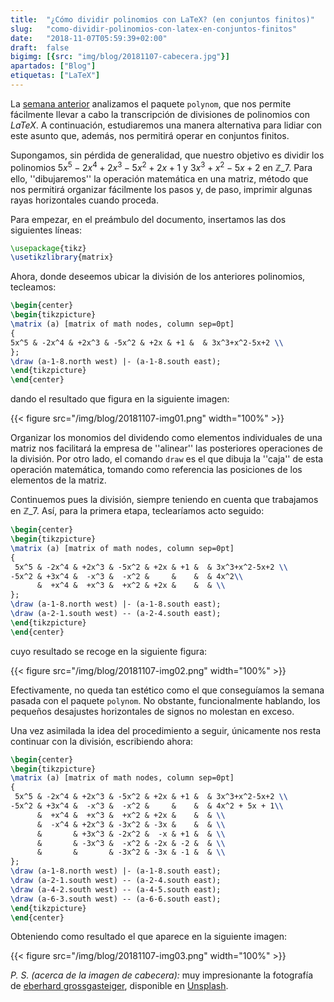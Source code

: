 ```yaml
---
title:  "¿Cómo dividir polinomios con LaTeX? (en conjuntos finitos)"
slug:   "como-dividir-polinomios-con-latex-en-conjuntos-finitos"
date:   "2018-11-07T05:59:39+02:00"
draft:  false
bigimg: [{src: "img/blog/20181107-cabecera.jpg"}]
apartados: ["Blog"]
etiquetas: ["LaTeX"]
---
```


La [semana anterior](/2018/10/31/como-dividir-polinomios-con-latex/) analizamos el paquete `polynom`, que nos permite fácilmente llevar a cabo la transcripción de divisiones de polinomios con *LaTeX*. A continuación, estudiaremos una manera alternativa para lidiar con este asunto que, además, nos permitirá operar en conjuntos finitos.

<!--more-->

Supongamos, sin pérdida de generalidad, que nuestro objetivo es dividir los polinomios $5x^5-2x^4+2x^3-5x^2+2x+1$ y $3x^3+x^2-5x+2$ en $\mathbb{Z}\_7$. Para ello, ''dibujaremos'' la operación matemática en una matriz, método que nos permitirá organizar fácilmente los pasos y, de paso, imprimir algunas rayas horizontales cuando proceda.

Para empezar, en el preámbulo del documento, insertamos las dos siguientes líneas:

```tex
\usepackage{tikz}
\usetikzlibrary{matrix}
```

Ahora, donde deseemos ubicar la división de los anteriores polinomios, tecleamos:

```tex
\begin{center}
\begin{tikzpicture}
\matrix (a) [matrix of math nodes, column sep=0pt]
{
5x^5 & -2x^4 & +2x^3 & -5x^2 & +2x & +1 &  & 3x^3+x^2-5x+2 \\
};
\draw (a-1-8.north west) |- (a-1-8.south east);
\end{tikzpicture}
\end{center}
```

dando el resultado que figura en la siguiente imagen:

{{< figure src="/img/blog/20181107-img01.png" width="100%" >}}

Organizar los monomios del dividendo como elementos individuales de una matriz nos facilitará la empresa de ''alinear'' las posteriores operaciones de la división. Por otro lado, el comando `draw` es el que dibuja la ''caja'' de esta operación matemática, tomando como referencia las posiciones de los elementos de la matriz.

Continuemos pues la división, siempre teniendo en cuenta que trabajamos en $\mathbb{Z}\_7$. Así, para la primera etapa, teclearíamos acto seguido:

```tex
\begin{center}
\begin{tikzpicture}
\matrix (a) [matrix of math nodes, column sep=0pt]
{
 5x^5 & -2x^4 & +2x^3 & -5x^2 & +2x & +1 &  & 3x^3+x^2-5x+2 \\
-5x^2 & +3x^4 &  -x^3 &  -x^2 &     &    &  & 4x^2\\
      &  +x^4 &  +x^3 &  +x^2 & +2x &    &  & \\
};
\draw (a-1-8.north west) |- (a-1-8.south east);
\draw (a-2-1.south west) -- (a-2-4.south east);
\end{tikzpicture}
\end{center}
```

cuyo resultado se recoge en la siguiente figura:

{{< figure src="/img/blog/20181107-img02.png" width="100%" >}}

Efectivamente, no queda tan estético como el que conseguíamos la semana pasada con el paquete `polynom`. No obstante, funcionalmente hablando, los pequeños desajustes horizontales de signos no molestan en exceso.

Una vez asimilada la idea del procedimiento a seguir, únicamente nos resta continuar con la división, escribiendo ahora:

```tex
\begin{center}
\begin{tikzpicture}
\matrix (a) [matrix of math nodes, column sep=0pt]
{
 5x^5 & -2x^4 & +2x^3 & -5x^2 & +2x & +1 &  & 3x^3+x^2-5x+2 \\
-5x^2 & +3x^4 &  -x^3 &  -x^2 &     &    &  & 4x^2 + 5x + 1\\
      &  +x^4 &  +x^3 &  +x^2 & +2x &    &  & \\
      &  -x^4 & +2x^3 & -3x^2 & -3x &    &  & \\
      &       & +3x^3 & -2x^2 &  -x & +1 &  & \\
      &       & -3x^3 &  -x^2 & -2x & -2 &  & \\
      &       &       & -3x^2 & -3x & -1 &  & \\
};
\draw (a-1-8.north west) |- (a-1-8.south east);
\draw (a-2-1.south west) -- (a-2-4.south east);
\draw (a-4-2.south west) -- (a-4-5.south east);
\draw (a-6-3.south west) -- (a-6-6.south east);
\end{tikzpicture}
\end{center}
```

Obteniendo como resultado el que aparece en la siguiente imagen:

{{< figure src="/img/blog/20181107-img03.png" width="100%" >}}

*P. S. (acerca de la imagen de cabecera):* muy impresionante la fotografía de [eberhard grossgasteiger](https://unsplash.com/@eberhardgross), disponible en [Unsplash](https://unsplash.com/photos/1u8pmarLMck). 